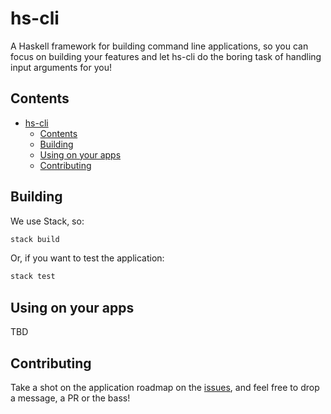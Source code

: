 # hs-cli

A Haskell framework for building command line applications, so you can focus on building your features and let hs-cli do the boring task of handling input arguments for you!

## Contents

<!-- TOC -->

- [hs-cli](#hs-cli)
    - [Contents](#contents)
    - [Building](#building)
    - [Using on your apps](#using-on-your-apps)
    - [Contributing](#contributing)

<!-- /TOC -->

## Building

We use Stack, so:

``` bash
stack build
```

Or, if you want to test the application:

``` bash
stack test
```

## Using on your apps

TBD

## Contributing

Take a shot on the application roadmap on the [issues](), and feel free to drop a message, a PR or the bass!